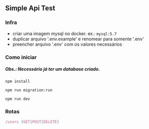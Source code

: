 ## Simple Api Test

### Infra

- criar uma imagem mysql no docker. ex.: `mysql:5.7`
- duplicar arquivo '.env.example' e renomear para somente '.env'
- preencher arquivo '.env' com os valores necessários

### Como iniciar

##### Obs.: Necessário já ter um database criado.

```
npm install

npm run migration:run

npm run dev
```

### Rotas

```js
/users (GET|POST|DELETE)
```
